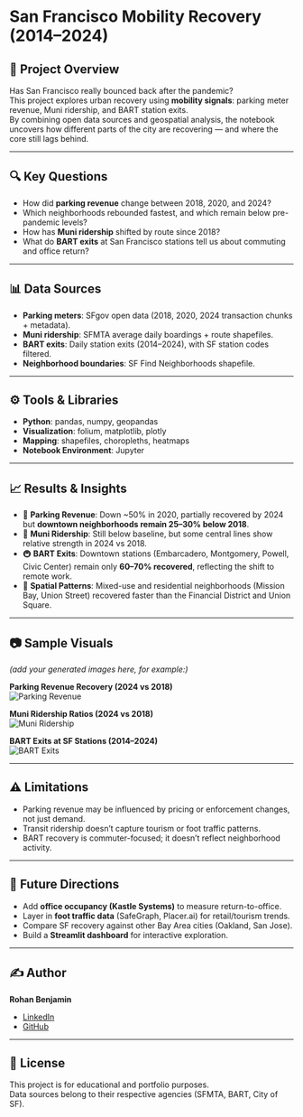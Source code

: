 # San Francisco Mobility Recovery (2014–2024)

## 📌 Project Overview
Has San Francisco really bounced back after the pandemic?  
This project explores urban recovery using **mobility signals**: parking meter revenue, Muni ridership, and BART station exits.  
By combining open data sources and geospatial analysis, the notebook uncovers how different parts of the city are recovering — and where the core still lags behind.

---

## 🔍 Key Questions
- How did **parking revenue** change between 2018, 2020, and 2024?  
- Which neighborhoods rebounded fastest, and which remain below pre-pandemic levels?  
- How has **Muni ridership** shifted by route since 2018?  
- What do **BART exits** at San Francisco stations tell us about commuting and office return?  

---

## 📊 Data Sources
- **Parking meters**: SFgov open data (2018, 2020, 2024 transaction chunks + metadata).  
- **Muni ridership**: SFMTA average daily boardings + route shapefiles.  
- **BART exits**: Daily station exits (2014–2024), with SF station codes filtered.  
- **Neighborhood boundaries**: SF Find Neighborhoods shapefile.  

---

## ⚙️ Tools & Libraries
- **Python**: pandas, numpy, geopandas  
- **Visualization**: folium, matplotlib, plotly  
- **Mapping**: shapefiles, choropleths, heatmaps  
- **Notebook Environment**: Jupyter  

---

## 📈 Results & Insights
- 🚗 **Parking Revenue**: Down ~50% in 2020, partially recovered by 2024 but **downtown neighborhoods remain 25–30% below 2018**.  
- 🚌 **Muni Ridership**: Still below baseline, but some central lines show relative strength in 2024 vs 2018.  
- 🚇 **BART Exits**: Downtown stations (Embarcadero, Montgomery, Powell, Civic Center) remain only **60–70% recovered**, reflecting the shift to remote work.  
- 📍 **Spatial Patterns**: Mixed-use and residential neighborhoods (Mission Bay, Union Street) recovered faster than the Financial District and Union Square.  

---

## 📷 Sample Visuals
_(add your generated images here, for example:)_  

**Parking Revenue Recovery (2024 vs 2018)**  
![Parking Revenue](figures/parking_revenue_map.png)  

**Muni Ridership Ratios (2024 vs 2018)**  
![Muni Ridership](figures/muni_ratio_map.png)  

**BART Exits at SF Stations (2014–2024)**  
![BART Exits](figures/bart_exits_timeseries.png)  

---

## ⚠️ Limitations
- Parking revenue may be influenced by pricing or enforcement changes, not just demand.  
- Transit ridership doesn’t capture tourism or foot traffic patterns.  
- BART recovery is commuter-focused; it doesn’t reflect neighborhood activity.  

---

## 🚀 Future Directions
- Add **office occupancy (Kastle Systems)** to measure return-to-office.  
- Layer in **foot traffic data** (SafeGraph, Placer.ai) for retail/tourism trends.  
- Compare SF recovery against other Bay Area cities (Oakland, San Jose).  
- Build a **Streamlit dashboard** for interactive exploration.  

---

## ✍️ Author
**Rohan Benjamin**  
- [LinkedIn](https://www.linkedin.com/in/rohanbenjamin)  
- [GitHub](https://github.com/rohanbenjamin)  

---

## 📜 License
This project is for educational and portfolio purposes.  
Data sources belong to their respective agencies (SFMTA, BART, City of SF).  
